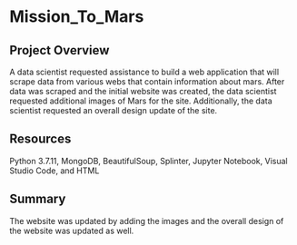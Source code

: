 # Mission_To_Mars

## Project Overview
A data scientist requested assistance to build a web application that will scrape data from various webs that contain information about mars. After data was scraped and the initial website was created,  the data scientist requested additional images of Mars for the site. Additionally, the data scientist requested an overall design update of the site. 

## Resources
Python 3.7.11, MongoDB, BeautifulSoup, Splinter, Jupyter Notebook, Visual Studio Code, and HTML

## Summary
The website was updated by adding the images and the overall design of the website was updated as well. 
